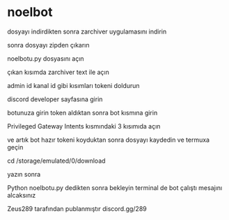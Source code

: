# noelbot

dosyayı indirdikten sonra zarchiver uygulamasını indirin

sonra dosyayı zipden çıkarın

noelbotu.py dosyasını açın

çıkan kısımda zarchiver text ile açın 

admin id kanal id gibi kısımları tokeni doldurun

discord developer sayfasına girin

botunuza girin token aldıktan sonra bot kısmına girin

Privileged Gateway Intents kısmındaki 3 kısımıda açın

ve artık bot hazır tokeni koyduktan sonra dosyayı kaydedin ve termuxa geçin 

cd /storage/emulated/0/download 

yazın sonra 

Python noelbotu.py dedikten sonra bekleyin terminal de bot çalıştı mesajını alcaksınız

Zeus289 tarafından publanmıştır discord.gg/289
